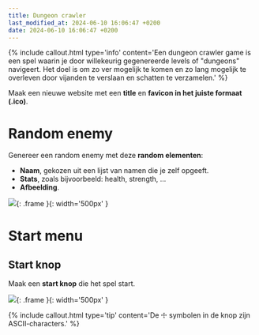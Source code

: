 ```yaml
---
title: Dungeon crawler 
last_modified_at: 2024-06-10 16:06:47 +0200
date: 2024-06-10 16:06:47 +0200
---
```


{% include callout.html type='info' content='Een dungeon crawler game is een spel waarin je door willekeurig gegenereerde levels of "dungeons" navigeert. Het doel is om zo ver mogelijk te komen en zo lang mogelijk te overleven door vijanden te verslaan en schatten te verzamelen.' %}

Maak een nieuwe website met een **title** en **favicon in het juiste formaat (.ico)**.

# Random enemy 

Genereer een random enemy met deze **random elementen**:
- **Naam**, gekozen uit een lijst van namen die je zelf opgeeft.
- **Stats**, zoals bijvoorbeeld: health, strength, ...
- **Afbeelding**.

![](images/randomenemy.gif){: .frame }{: width='500px' }

# Start menu

## Start knop

Maak een **start knop** die het spel start.

![](images/enterdungeon.gif){: .frame }{: width='500px' }

{% include callout.html type='tip' content='De ☩ symbolen in de knop zijn ASCII-characters.' %}

